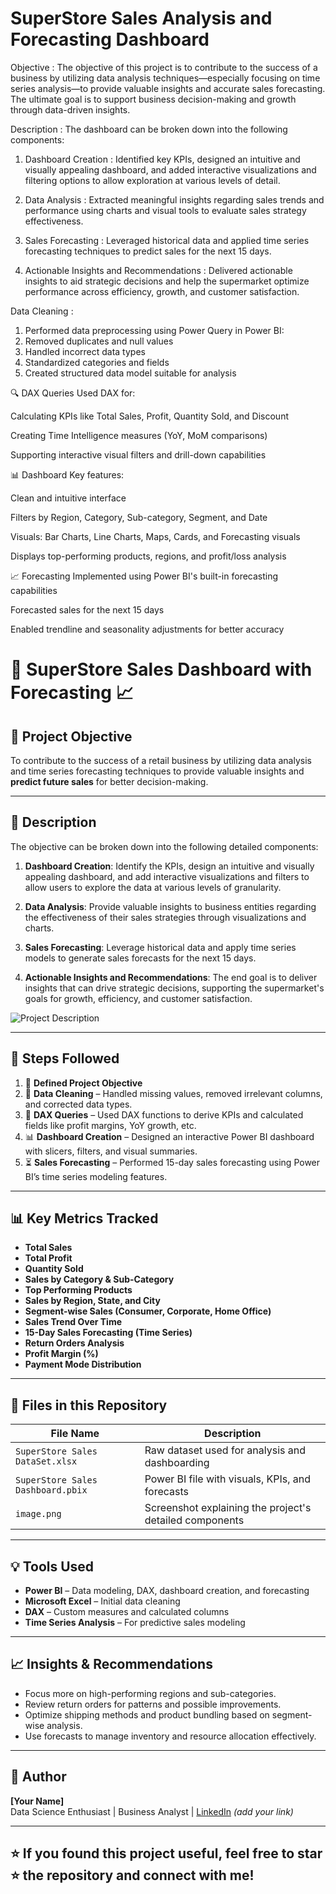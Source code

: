 # SuperStore Sales Analysis and Forecasting Dashboard

Objective : 
The objective of this project is to contribute to the success of a business by utilizing data analysis techniques—especially focusing on time series analysis—to provide valuable insights and accurate sales forecasting. The ultimate goal is to support business decision-making and growth through data-driven insights.

Description : 
The dashboard can be broken down into the following components:

1) Dashboard Creation : Identified key KPIs, designed an intuitive and visually appealing dashboard, and added interactive visualizations and filtering options to allow exploration at various levels of detail.

2) Data Analysis : Extracted meaningful insights regarding sales trends and performance using charts and visual tools to evaluate sales strategy effectiveness.

3) Sales Forecasting : Leveraged historical data and applied time series forecasting techniques to predict sales for the next 15 days.

4) Actionable Insights and Recommendations : Delivered actionable insights to aid strategic decisions and help the supermarket optimize performance across efficiency, growth, and customer satisfaction.

Data Cleaning : 
1) Performed data preprocessing using Power Query in Power BI:
2) Removed duplicates and null values
3) Handled incorrect data types
4) Standardized categories and fields
5) Created structured data model suitable for analysis

🔍 DAX Queries
Used DAX for:

Calculating KPIs like Total Sales, Profit, Quantity Sold, and Discount

Creating Time Intelligence measures (YoY, MoM comparisons)

Supporting interactive visual filters and drill-down capabilities

📊 Dashboard
Key features:

Clean and intuitive interface

Filters by Region, Category, Sub-category, Segment, and Date

Visuals: Bar Charts, Line Charts, Maps, Cards, and Forecasting visuals

Displays top-performing products, regions, and profit/loss analysis

📈 Forecasting
Implemented using Power BI's built-in forecasting capabilities

Forecasted sales for the next 15 days

Enabled trendline and seasonality adjustments for better accuracy



# 🛒 SuperStore Sales Dashboard with Forecasting 📈

## 📌 Project Objective

To contribute to the success of a retail business by utilizing data analysis and time series forecasting techniques to provide valuable insights and **predict future sales** for better decision-making.

---

## 📄 Description

The objective can be broken down into the following detailed components:

1. **Dashboard Creation**: Identify the KPIs, design an intuitive and visually appealing dashboard, and add interactive visualizations and filters to allow users to explore the data at various levels of granularity.

2. **Data Analysis**: Provide valuable insights to business entities regarding the effectiveness of their sales strategies through visualizations and charts.

3. **Sales Forecasting**: Leverage historical data and apply time series models to generate sales forecasts for the next 15 days.

4. **Actionable Insights and Recommendations**: The end goal is to deliver insights that can drive strategic decisions, supporting the supermarket's goals for growth, efficiency, and customer satisfaction.

![Project Description](image.png)

---

## 🧠 Steps Followed

1. 📍 **Defined Project Objective**  
2. 🧹 **Data Cleaning** – Handled missing values, removed irrelevant columns, and corrected data types.  
3. 🧮 **DAX Queries** – Used DAX functions to derive KPIs and calculated fields like profit margins, YoY growth, etc.  
4. 📊 **Dashboard Creation** – Designed an interactive Power BI dashboard with slicers, filters, and visual summaries.  
5. ⏳ **Sales Forecasting** – Performed 15-day sales forecasting using Power BI’s time series modeling features.

---

## 📊 Key Metrics Tracked

- **Total Sales**  
- **Total Profit**  
- **Quantity Sold**  
- **Sales by Category & Sub-Category**  
- **Top Performing Products**  
- **Sales by Region, State, and City**  
- **Segment-wise Sales (Consumer, Corporate, Home Office)**  
- **Sales Trend Over Time**  
- **15-Day Sales Forecasting (Time Series)**  
- **Return Orders Analysis**  
- **Profit Margin (%)**  
- **Payment Mode Distribution**

---

## 📂 Files in this Repository

| File Name | Description |
|-----------|-------------|
| `SuperStore Sales DataSet.xlsx` | Raw dataset used for analysis and dashboarding |
| `SuperStore Sales Dashboard.pbix` | Power BI file with visuals, KPIs, and forecasts |
| `image.png` | Screenshot explaining the project's detailed components |

---

## 💡 Tools Used

- **Power BI** – Data modeling, DAX, dashboard creation, and forecasting  
- **Microsoft Excel** – Initial data cleaning  
- **DAX** – Custom measures and calculated columns  
- **Time Series Analysis** – For predictive sales modeling

---

## 📈 Insights & Recommendations

- Focus more on high-performing regions and sub-categories.
- Review return orders for patterns and possible improvements.
- Optimize shipping methods and product bundling based on segment-wise analysis.
- Use forecasts to manage inventory and resource allocation effectively.

---

## 🙌 Author

**[Your Name]**  
Data Science Enthusiast | Business Analyst | [LinkedIn](https://www.linkedin.com) *(add your link)*

---

## ⭐️ If you found this project useful, feel free to star ⭐ the repository and connect with me!


